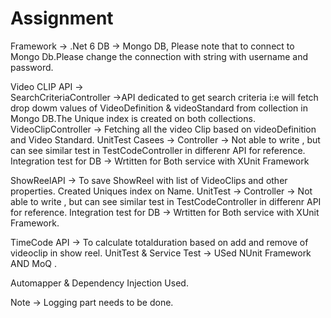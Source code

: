 # Assignment

Framework -> .Net 6
DB -> Mongo DB, Please note that to connect to Mongo Db.Please change the connection with string with username and password.

Video CLIP API ->  
SearchCriteriaController ->API dedicated to get search criteria i:e  will fetch drop dowm values of VideoDefinition & videoStandard from collection in Mongo DB.The Unique index is created on both collections.
VideoClipController -> Fetching all the video Clip based on videoDefinition and Video Standard.
UnitTest Casees -> Controller -> Not able to write , but can see similar test in TestCodeController in differenr API for reference.
Integration test for DB -> Wrtitten for Both service with XUnit Framework

ShowReelAPI ->
To save ShowReel with list of VideoClips and other properties. Created Uniques index on Name. 
UnitTest -> Controller -> Not able to write , but can see similar test in TestCodeController in differenr API for reference.
Integration test for DB -> Wrtitten for Both service with XUnit Framework.

TimeCode API ->
To calculate totalduration based on add and remove of videoclip in show reel.
UnitTest & Service Test -> USed NUnit Framework AND MoQ .

Automapper & Dependency Injection Used.

Note -> Logging part needs to be done.
